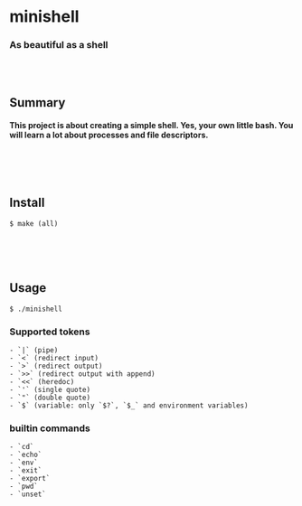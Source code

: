 # minishell
### As beautiful as a shell
<br/><br/>

## Summary
#### This project is about creating a simple shell. Yes, your own little bash. You will learn a lot about processes and file descriptors.
<br/><br/><br/>

## Install
	$ make (all)
<br/><br/><br/>

## Usage
	$ ./minishell

### Supported tokens
	- `|` (pipe)
	- `<` (redirect input)
	- `>` (redirect output)
	- `>>` (redirect output with append)
	- `<<` (heredoc)
	- `'` (single quote)
	- `"` (double quote)
	- `$` (variable: only `$?`, `$_` and environment variables)

### builtin commands
	- `cd`
	- `echo`
	- `env`
	- `exit`
	- `export`
	- `pwd`
	- `unset`